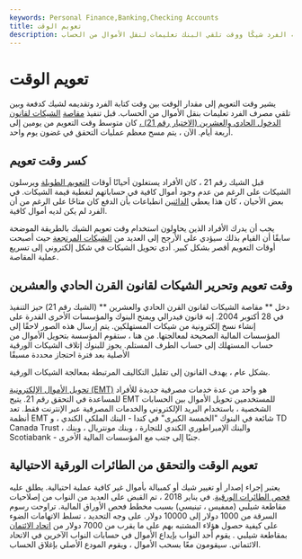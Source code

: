 ```yaml
---
keywords: Personal Finance,Banking,Checking Accounts
title: تعويم الوقت
description: الوقت العائم هو الفاصل الزمني بين الوقت الذي يقدم فيه الفرد شيكًا ووقت تلقي البنك تعليمات لنقل الأموال من الحساب.
---
```


# تعويم الوقت
يشير وقت التعويم إلى مقدار الوقت بين وقت كتابة الفرد وتقديمه لشيك كدفعة وبين تلقي مصرف الفرد تعليمات بنقل الأموال من الحساب. قبل تنفيذ [مقاصة](/check_21) [الشيكات لقانون الدخول الحادي والعشرين (الاختيار رقم 21) ،](/check_21) كان متوسط وقت التعويم من يومين إلى أربعة أيام. الآن ، يتم مسح معظم عمليات التحقق في غضون يوم واحد.

## كسر وقت تعويم

قبل الشيك رقم 21 ، كان الأفراد يستغلون أحيانًا أوقات [التعويم الطويلة](/float) ويرسلون الشيكات على الرغم من عدم وجود أموال كافية في حساباتهم لتغطية قيمة الشيكات. في بعض الأحيان ، كان هذا يعطي [الدائنين](/creditor) انطباعات بأن الدفع كان متاحًا على الرغم من أن الفرد لم يكن لديه أموال كافية.

يجب أن يدرك الأفراد الذين يحاولون استخدام وقت تعويم الشيك بالطريقة الموضحة سابقًا أن القيام بذلك سيؤدي على الأرجح إلى العديد من [الشيكات المرتجعة](/bouncedcheck) حيث أصبحت أوقات التعويم أقصر بشكل كبير. أدى تحويل الشيكات في شكل إلكتروني إلى تسريع عملية المقاصة.

## وقت تعويم وتحرير الشيكات لقانون القرن الحادي والعشرين

دخل ** مقاصة الشيكات لقانون القرن الحادي والعشرين ** (الشيك رقم 21) حيز التنفيذ في 28 أكتوبر 2004. إنه قانون فيدرالي ويمنح البنوك والمؤسسات الأخرى القدرة على إنشاء نسخ إلكترونية من شيكات المستهلكين. يتم إرسال هذه الصور لاحقًا إلى المؤسسات المالية الصحيحة لمعالجتها. من هنا ، ستقوم المؤسسة بتحويل الأموال من حساب المستهلك إلى حساب الطرف المستلم. يجوز للبنوك إتلاف الشيكات الورقية الأصلية بعد فترة احتجاز محددة مسبقًا

بشكل عام ، يهدف القانون إلى تقليل التكاليف المرتبطة بمعالجة الشيكات الورقية.

[تحويل الأموال الإلكترونية (EMT)](/email-money-transfer) هو واحد من عدة خدمات مصرفية جديدة للأفراد للمساعدة في التحقق رقم 21. يتيح EMT للمستخدمين تحويل الأموال بين الحسابات الشخصية ، باستخدام البريد الإلكتروني والخدمات المصرفية عبر الإنترنت فقط. تعد أنظمة EMT شائعة في البنوك "الخمسة الكبرى" في كندا - البنك الملكي الكندي ، و TD Canada Trust ، والبنك الإمبراطوري الكندي للتجارة ، وبنك مونتريال ، وبنك Scotiabank - جنبًا إلى جنب مع المؤسسات المالية الأخرى.

## تعويم الوقت والتحقق من الطائرات الورقية الاحتيالية

يعتبر إجراء إصدار أو تغيير شيك أو كمبيالة بأموال غير كافية عملية احتيالية. يطلق عليه [فحص الطائرات الورقية](/kited). في يناير 2018 ، تم القبض على العديد من النواب من إصلاحيات مقاطعة شيلبي (ممفيس ، تينيسي) بسبب مخطط فحص الأوراق المالية. تراوحت رسوم السرقة من 1000 دولار إلى 10000 دولار. على وجه التحديد ، تسلط الاتهامات الضوء على كيفية حصول هؤلاء المشتبه بهم على ما يقرب من 7000 دولار من [اتحاد الائتمان](/creditunion) بمقاطعة شيلبي . يقوم أحد النواب بإيداع الأموال في حسابات النواب الآخرين في الاتحاد الائتماني. سيقومون معًا بسحب الأموال ، ويقوم المودع الأصلي بإغلاق الحساب.

